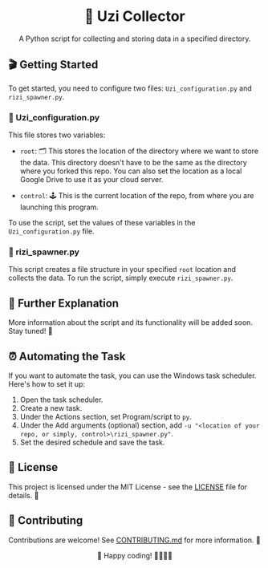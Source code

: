 <div align="center">
  <h1>🚀 Uzi Collector</h1>
  <p>A Python script for collecting and storing data in a specified directory.</p>
</div>

## 🎬 Getting Started

To get started, you need to configure two files: `Uzi_configuration.py` and `rizi_spawner.py`.

### 🔧 Uzi_configuration.py

This file stores two variables:

- `root`: 🗂️ This stores the location of the directory where we want to store the data. This directory doesn't have to be the same as the directory where you forked this repo. You can also set the location as a local Google Drive to use it as your cloud server.

- `control`: 🕹️ This is the current location of the repo, from where you are launching this program.

To use the script, set the values of these variables in the `Uzi_configuration.py` file.

### 🚀 rizi_spawner.py

This script creates a file structure in your specified `root` location and collects the data. To run the script, simply execute `rizi_spawner.py`.

## 📖 Further Explanation

More information about the script and its functionality will be added soon. Stay tuned! 🤞

## ⏰ Automating the Task

If you want to automate the task, you can use the Windows task scheduler. Here's how to set it up:

1. Open the task scheduler.
2. Create a new task.
3. Under the Actions section, set Program/script to `py`.
4. Under the Add arguments (optional) section, add `-u "<location of your repo, or simply, control>\rizi_spawner.py"`.
5. Set the desired schedule and save the task.

## 📄 License

This project is licensed under the MIT License - see the [LICENSE](LICENSE) file for details. 📜

## 🤝 Contributing

Contributions are welcome! See [CONTRIBUTING.md](CONTRIBUTING.md) for more information. 💪

<div align="center">
  <p>👀 Happy coding! 👨‍💻👩‍💻</p>
</div>
